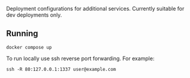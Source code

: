 Deployment configurations for additional services. Currently suitable for dev deployments only.

## Running

```shell
docker compose up
```

To run locally use ssh reverse port forwarding. For example:
```shell
ssh -R 80:127.0.0.1:1337 user@example.com
```